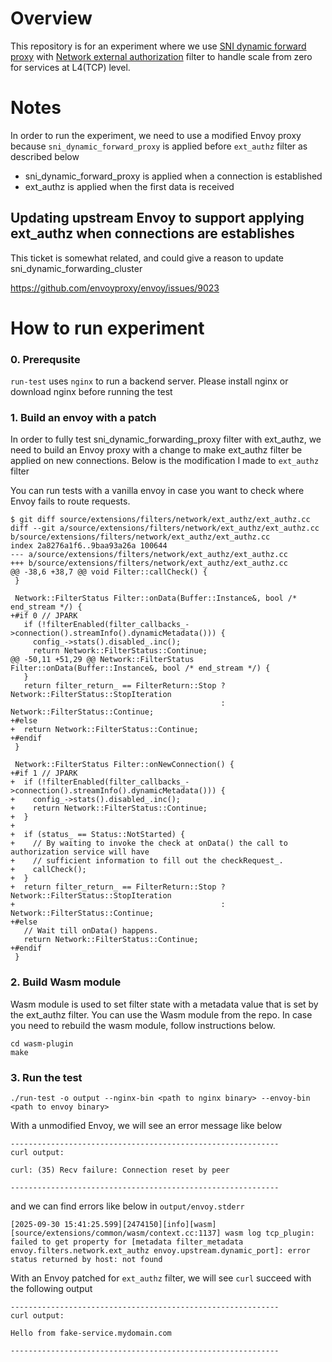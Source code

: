 # Overview

This repository is for an experiment where we use [SNI dynamic forward proxy](https://www.envoyproxy.io/docs/envoy/v1.35.3/api-v3/extensions/filters/network/sni_dynamic_forward_proxy/v3/sni_dynamic_forward_proxy.proto.html) with [Network external authorization](https://www.envoyproxy.io/docs/envoy/v1.35.3/api-v3/extensions/filters/network/ext_authz/v3/ext_authz.proto.html) filter to handle scale from zero for services at L4(TCP) level.

# Notes

In order to run the experiment, we need to use a modified Envoy proxy because `sni_dynamic_forward_proxy` is applied before `ext_authz` filter as described below

- sni_dynamic_forward_proxy is applied when a connection is established
- ext_authz is applied when the first data is received

## Updating upstream Envoy to support applying ext_authz when connections are establishes

This ticket is somewhat related, and could give a reason to update sni_dynamic_forwarding_cluster

https://github.com/envoyproxy/envoy/issues/9023

# How to run experiment

### 0. Prerequsite

`run-test` uses `nginx` to run a backend server. Please install nginx or download nginx before running the test

### 1. Build an envoy with a patch

In order to fully test sni_dynamic_forwarding_proxy filter with ext_authz, we need to build an Envoy proxy with a change to make ext_authz filter be applied on new connections. Below is the modification I made to `ext_authz` filter

You can run tests with a vanilla envoy in case you want to check where Envoy fails to route requests.

```
$ git diff source/extensions/filters/network/ext_authz/ext_authz.cc
diff --git a/source/extensions/filters/network/ext_authz/ext_authz.cc b/source/extensions/filters/network/ext_authz/ext_authz.cc
index 2a8276a1f6..9baa93a26a 100644
--- a/source/extensions/filters/network/ext_authz/ext_authz.cc
+++ b/source/extensions/filters/network/ext_authz/ext_authz.cc
@@ -38,6 +38,7 @@ void Filter::callCheck() {
 }
 
 Network::FilterStatus Filter::onData(Buffer::Instance&, bool /* end_stream */) {
+#if 0 // JPARK
   if (!filterEnabled(filter_callbacks_->connection().streamInfo().dynamicMetadata())) {
     config_->stats().disabled_.inc();
     return Network::FilterStatus::Continue;
@@ -50,11 +51,29 @@ Network::FilterStatus Filter::onData(Buffer::Instance&, bool /* end_stream */) {
   }
   return filter_return_ == FilterReturn::Stop ? Network::FilterStatus::StopIteration
                                               : Network::FilterStatus::Continue;
+#else
+  return Network::FilterStatus::Continue;
+#endif
 }
 
 Network::FilterStatus Filter::onNewConnection() {
+#if 1 // JPARK
+  if (!filterEnabled(filter_callbacks_->connection().streamInfo().dynamicMetadata())) {
+    config_->stats().disabled_.inc();
+    return Network::FilterStatus::Continue;
+  }
+
+  if (status_ == Status::NotStarted) {
+    // By waiting to invoke the check at onData() the call to authorization service will have
+    // sufficient information to fill out the checkRequest_.
+    callCheck();
+  }
+  return filter_return_ == FilterReturn::Stop ? Network::FilterStatus::StopIteration
+                                              : Network::FilterStatus::Continue;
+#else
   // Wait till onData() happens.
   return Network::FilterStatus::Continue;
+#endif
 }
 ```

### 2. Build Wasm module

Wasm module is used to set filter state with a metadata value that is set by the ext_authz filter.
You can use the Wasm module from the repo. In case you need to rebuild the wasm module, follow instructions below.

```
cd wasm-plugin
make
```

### 3. Run the test

```
./run-test -o output --nginx-bin <path to nginx binary> --envoy-bin <path to envoy binary>
```

With a unmodified Envoy, we will see an error message like below

```
------------------------------------------------------------
curl output:

curl: (35) Recv failure: Connection reset by peer

------------------------------------------------------------
```

and we can find errors like below in `output/envoy.stderr`

```
[2025-09-30 15:41:25.599][2474150][info][wasm] [source/extensions/common/wasm/context.cc:1137] wasm log tcp_plugin: failed to get property for [metadata filter_metadata envoy.filters.network.ext_authz envoy.upstream.dynamic_port]: error status returned by host: not found
```

With an Envoy patched for `ext_authz` filter, we will see `curl` succeed with the following output

```
------------------------------------------------------------
curl output:

Hello from fake-service.mydomain.com

------------------------------------------------------------
```